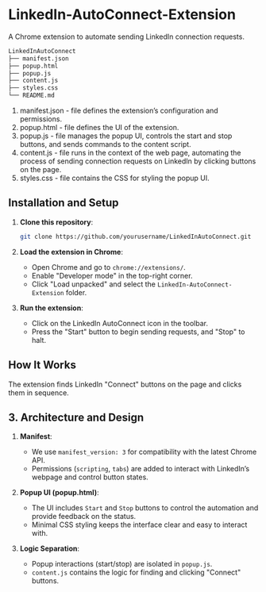 # LinkedIn-AutoConnect-Extension

A Chrome extension to automate sending LinkedIn connection requests.
```bash
LinkedInAutoConnect
├── manifest.json
├── popup.html
├── popup.js
├── content.js
├── styles.css
└── README.md
```
1. manifest.json - file defines the extension’s configuration and permissions.
2. popup.html - file defines the UI of the extension.
3. popup.js - file manages the popup UI, controls the start and stop buttons, and sends commands to the content script.
4. content.js - file runs in the context of the web page, automating the process of sending connection requests on LinkedIn by clicking buttons on the page.
5. styles.css - file contains the CSS for styling the popup UI.

## Installation and Setup

1. **Clone this repository**:
   ```bash
   git clone https://github.com/yourusername/LinkedInAutoConnect.git
   ```

2. **Load the extension in Chrome**:
   - Open Chrome and go to `chrome://extensions/`.
   - Enable "Developer mode" in the top-right corner.
   - Click "Load unpacked" and select the `LinkedIn-AutoConnect-Extension` folder.

3. **Run the extension**:
   - Click on the LinkedIn AutoConnect icon in the toolbar.
   - Press the "Start" button to begin sending requests, and "Stop" to halt.

## How It Works

The extension finds LinkedIn "Connect" buttons on the page and clicks them in sequence.

## 3. Architecture and Design

1. **Manifest**:
   - We use `manifest_version: 3` for compatibility with the latest Chrome API.
   - Permissions (`scripting`, `tabs`) are added to interact with LinkedIn’s webpage and control button states.
   
2. **Popup UI (popup.html)**:
   - The UI includes `Start` and `Stop` buttons to control the automation and provide feedback on the status.
   - Minimal CSS styling keeps the interface clear and easy to interact with.

3. **Logic Separation**:
   - Popup interactions (start/stop) are isolated in `popup.js`.
   - `content.js` contains the logic for finding and clicking "Connect" buttons.

